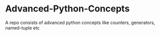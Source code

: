 # Advanced-Python-Concepts
A repo consists of advanced python concepts like counters, generators, named-tuple etc
